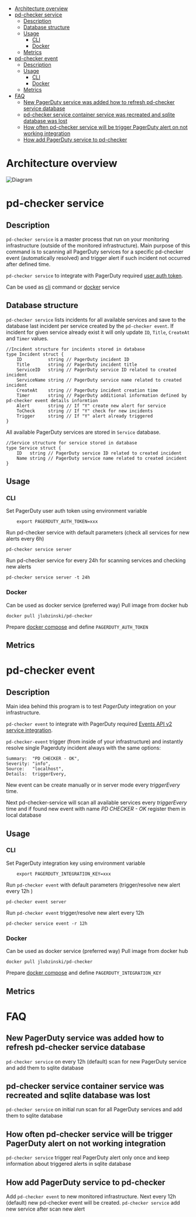 - [Architecture overview](#architecture-overview)
- [pd-checker service](#pd-checker-service)
	- [Description](#description)
	- [Database structure](#database-structure)
	- [Usage](#usage)
		- [CLI](#cli)
		- [Docker](#docker)
	- [Metrics](#metrics)
- [pd-checker event](#pd-checker-event)
	- [Description](#description-1)
	- [Usage](#usage-1)
		- [CLI](#cli-1)
		- [Docker](#docker-1)
	- [Metrics](#metrics-1)
- [FAQ](#faq)
	- [New PagerDuty service was added how to refresh pd-checker service database](#new-pagerduty-service-was-added-how-to-refresh-pd-checker-service-database)
	- [pd-checker service container service was recreated and sqlite database was lost](#pd-checker-service-container-service-was-recreated-and-sqlite-database-was-lost)
	- [How often pd-checker service will be trigger PagerDuty alert on not working integration](#how-often-pd-checker-service-will-be-trigger-pagerduty-alert-on-not-working-integration)
	- [How add PagerDuty service to pd-checker](#how-add-pagerduty-service-to-pd-checker)
# Architecture overview
![Diagram](doc/images/pd-checker.png)

# pd-checker service
## Description
`pd-checker service` is a master process that run on your monitoring infrastructure (outside of the monitored infrastructure).
Main purpose of this command is to scanning all PagerDuty services for a specific pd-checker event (automatically resolved) and trigger alert if such incident not occurred after defined time. 

`pd-checker service` to integrate with PagerDuty required [user auth token](https://support.pagerduty.com/docs/generating-api-keys#section-rest-api-keys).

Can be used as [cli](#cli) command or [docker](#docker) service

## Database structure
`pd-checker service` lists incidents for all available services and save to the database last incident per service created by the `pd-checker event`.
If incident for given service already exist it will only update `ID`, `Title`, `CreateAt` and `Timer` values. 
```
//Incident structure for incidents stored in database
type Incident struct {
	ID          string // PagerDuty incident ID
	Title       string // PagerDuty incident title
	ServiceID   string // PagerDuty service ID related to created incident
	ServiceName string // PagerDuty service name related to created incident
	CreateAt    string // PagerDuty incident creation time
	Timer       string // PagerDuty additional information defined by pd-checker event details informtion
	Alert       string // If "Y" create new alert for service
	ToCheck     string // If "Y" check for new incidents 
	Trigger     string // If "Y" alert already triggered
}
```

All available PagerDuty services are stored in `Service` database.
```
//Service structure for service stored in database
type Service struct {
	ID   string // PagerDuty service ID related to created incident
	Name string // PagerDuty service name related to created incident
}
```

## Usage
### CLI
Set PagerDuty user auth token using environment variable 
```
	export PAGERDUTY_AUTH_TOKEN=xxx
```


Run pd-checker service with default parameters (check all services for new alerts every 6h)
```
pd-checker service server
```


Run pd-checker service for every 24h for scanning services and checking new alerts
```
pd-checker service server -t 24h
```
### Docker
Can be used as docker service (preferred way)
Pull image from docker hub
```
docker pull jlubzinski/pd-checker
```

Prepare [docker compose](deployments/docker-compose-service.yml) and define `PAGERDUTY_AUTH_TOKEN` 
## Metrics

# pd-checker event
## Description
Main idea behind this program is to test _PagerDuty_ integration on your infrastructure.

`pd-checker event` to integrate with PagerDuty required [Events API v2 service integration](https://support.pagerduty.com/docs/services-and-integrations#events-api-v2).

`pd-checker-event` trigger (from inside of your infrastructure) and instantly resolve single Pagerduty incident always with the same options:
```
Summary:  "PD CHECKER - OK",
Severity: "info",
Source:   "localhost",
Details:  triggerEvery,
```
New event can be create manually or in server mode every _triggerEvery_ time.

Next pd-checker-service will scan all available services every _triggerEvery_ time and if found new event with name _PD CHECKER - OK_ register them in local database 


## Usage
### CLI
Set PagerDuty integration key using environment variable 
```
	export PAGERDUTY_INTEGRATION_KEY=xxx
```


Run `pd-checker event` with default parameters (trigger/resolve new alert every 12h )
```
pd-checker event server
```


Run `pd-checker event` trigger/resolve new alert every 12h
```
pd-checker service event -r 12h
```
### Docker
Can be used as docker service (preferred way)
Pull image from docker hub
```
docker pull jlubzinski/pd-checker
```

Prepare [docker compose](deployments/docker-compose-event.yml) and define `PAGERDUTY_INTEGRATION_KEY` 
## Metrics
# FAQ
## New PagerDuty service was added how to refresh pd-checker service database
`pd-checker service` on every 12h (default) scan for new PagerDuty service and add them to sqlite database
## pd-checker service container service was recreated and sqlite database was lost
`pd-checker service` on initial run scan for all PagerDuty services and add them to sqlite database
## How often pd-checker service will be trigger PagerDuty alert on not working integration
`pd-checker service` trigger real PagerDuty alert only once and keep information about triggered alerts in sqlite database
## How add PagerDuty service to pd-checker
Add `pd-checker event` to new monitored infrastructure. Next every 12h (default) new pd-checker event will be created. `pd-checker service` add new service after scan new alert

